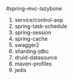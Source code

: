#spring-mvc-lazybone

 1. service/control-aop
 2. spring-task-schedule
 3. spring-session
 4. spring-cache
 5. swagger2
 6. sharding-jdbc
 7. druid-datasource
 8. maven-profiles
 9. jedis